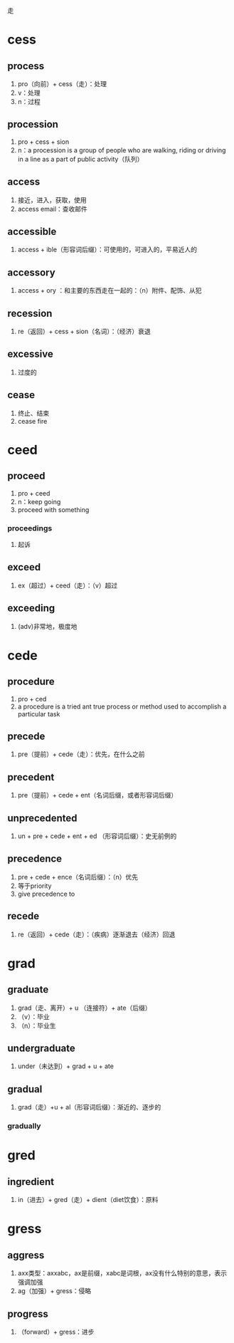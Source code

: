 走
# cess
## process
1. pro（向前）+ cess（走）：处理
2. v：处理
3. n：过程

## procession
1. pro + cess + sion
2. n：a procession is a group of people who are walking, riding or driving in a line as a part of public activity（队列）

## access
1. 接近，进入，获取，使用
2. access email：查收邮件

## accessible
1. access + ible（形容词后缀）：可使用的，可进入的，平易近人的

## accessory
1. access + ory ：和主要的东西走在一起的：（n）附件、配饰、从犯

## recession
1. re（返回）+ cess + sion（名词）：（经济）衰退

## excessive
1. 过度的
## cease
1. 终止、结束
2. cease fire

# ceed
## proceed
1. pro + ceed
2. n：keep going
3. proceed with something

### proceedings
1. 起诉

## exceed
1. ex（超过）+ ceed（走）：（v）超过

## exceeding
1. (adv)非常地，极度地


# cede
## procedure
1. pro + ced
2. a procedure is a tried ant true process or method used to accomplish a particular task
## precede
1. pre（提前）+ cede（走）：优先，在什么之前

## precedent
1. pre（提前）+ cede + ent（名词后缀，或者形容词后缀）

## unprecedented
1. un + pre + cede + ent + ed （形容词后缀）：史无前例的

## precedence
1. pre + cede + ence（名词后缀）：（n）优先
2. 等于priority
3. give precedence to 

## recede
1. re（返回）+ cede（走）：（疾病）逐渐退去（经济）回退

# grad
## graduate
1. grad（走、离开）+ u （连接符）+ ate（后缀）
2. （v）：毕业
3. （n）：毕业生

## undergraduate
1. under（未达到）+ grad + u + ate

## gradual
1. grad（走）+u + al（形容词后缀）：渐近的、逐步的
### gradually

# gred
## ingredient
1. in（进去）+ gred（走）+ dient（diet饮食）：原料 

# gress
## aggress
1. axx类型：axxabc，ax是前缀，xabc是词根，ax没有什么特别的意思，表示强调加强
2. ag（加强）+ gress：侵略

## progress
1. （forward）+ gress：进步

